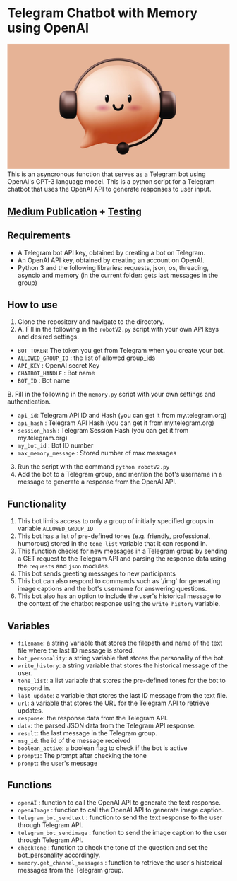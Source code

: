 # Telegram Chatbot with Memory using OpenAI
![AskGpt](https://github.com/Eloise1988/OPENAI/blob/main/PNG/askgpt.jpeg)
This is an asyncronous function that serves as a Telegram bot using OpenAI's GPT-3 language model.
This is a python script for a Telegram chatbot that uses the OpenAI API to generate responses to user input.

## [Medium Publication](https://levelup.gitconnected.com/create-your-own-hilarious-chatgpt-bot-in-telegram-with-python-a-step-by-step-guide-466e8a510c0d) + [Testing](https://t.me/askchatgpt) 

## Requirements
* A Telegram bot API key, obtained by creating a bot on Telegram.
* An OpenAI API key, obtained by creating an account on OpenAI.
* Python 3 and the following libraries: requests, json, os, threading, asyncio and memory (in the current folder: gets last messages in the group)

## How to use
1. Clone the repository and navigate to the directory.
2. A. Fill in the following in the `robotV2.py` script with your own API keys and desired settings. 
- `BOT_TOKEN`: The token you get from Telegram when you create your bot.
- `ALLOWED_GROUP_ID` : the list of allowed group_ids
- `API_KEY` : OpenAI secret Key
- `CHATBOT_HANDLE` : Bot name
- `BOT_ID` : Bot name

B. Fill in the following in the `memory.py` script with your own settings and authentication. 
- `api_id`: Telegram API ID and Hash (you can get it from my.telegram.org)
- `api_hash` : Telegram API Hash (you can get it from my.telegram.org)
- `session_hash` : Telegram Session Hash (you can get it from my.telegram.org)
- `my_bot_id` : Bot ID number
- `max_memory_message` : Stored number of max messages

3. Run the script with the command `python robotV2.py`
4. Add the bot to a Telegram group, and mention the bot's username in a message to generate a response from the OpenAI API.

## Functionality

1. This bot limits access to only a group of initially specified groups in variable `ALLOWED_GROUP_ID`
2. This bot has a list of pre-defined tones (e.g. friendly, professional, humorous) stored in the `tone_list` variable that it can respond in.
3. This function checks for new messages in a Telegram group by sending a GET request to the Telegram API and parsing the response data using the `requests` and `json` modules.
4. This bot sends greeting messages to new participants
5. This bot can also respond to commands such as '/img' for generating image captions and the bot's username for answering questions.
6. This bot also has an option to include the user's historical message to the context of the chatbot response using the `write_history` variable.

## Variables

- `filename`: a string variable that stores the filepath and name of the text file where the last ID message is stored.
- `bot_personality`: a string variable that stores the personality of the bot.
- `write_history`: a string variable that stores the historical message of the user.
- `tone_list`: a list variable that stores the pre-defined tones for the bot to respond in.
- `last_update`: a variable that stores the last ID message from the text file.
- `url`: a variable that stores the URL for the Telegram API to retrieve updates.
- `response`: the response data from the Telegram API.
- `data`: the parsed JSON data from the Telegram API response.
- `result`: the last message in the Telegram group.
- `msg_id`: the id of the message received
- `boolean_active`: a boolean flag to check if the bot is active
- `prompt1`: The prompt after checking the tone
- `prompt`: the user's message

## Functions

- `openAI` : function to call the OpenAI API to generate the text response.
- `openAImage` : function to call the OpenAI API to generate image caption.
- `telegram_bot_sendtext` : function to send the text response to the user through Telegram API.
- `telegram_bot_sendimage` : function to send the image caption to the user through Telegram API.
- `checkTone` : function to check the tone of the question and set the bot_personality accordingly.
- `memory.get_channel_messages` : function to retrieve the user's historical messages from the Telegram group.
